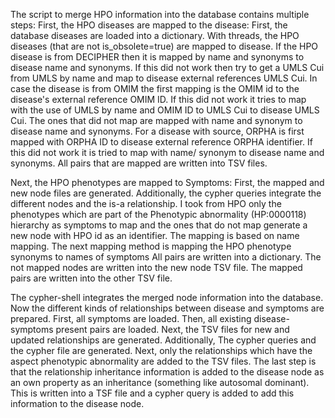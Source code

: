 The script to merge HPO information into the database contains multiple steps:
First, the HPO diseases are mapped to the disease:
               First, the database diseases are loaded into a dictionary.
               With threads, the HPO diseases (that are not is_obsolete=true) are mapped to disease. If the HPO disease is from DECIPHER then it is mapped by name and synonyms to disease name and synonyms. If this did not work then try to get a UMLS Cui from UMLS by name and map to disease external references UMLS Cui. In case the disease is from OMIM  the first mapping is the OMIM id to the disease's external reference OMIM ID.  If this did not work it tries to map with the use of UMLS by name and OMIM ID to UMLS Cui to disease UMLS Cui.  The ones that did not map are mapped with name and synonym to disease name and synonyms.  For a disease with source, ORPHA is first mapped with ORPHA ID to disease external reference ORPHA identifier. If this did not work it is tried to map with name/ synonym to disease name and synonyms. 
               All pairs that are mapped are written into TSV files.

Next, the HPO phenotypes are mapped to Symptoms:
            First, the mapped and new node files are generated. Additionally, the cypher queries integrate the different nodes and the is-a relationship.
            I took from HPO only the phenotypes which are part of the Phenotypic abnormality (HP:0000118) hierarchy as symptoms to map and the ones that do not map generate a new node with HPO id as an identifier. The mapping is based on name mapping. The next mapping method is mapping the HPO phenotype synonyms to names of symptoms All pairs are written into a dictionary. The not mapped nodes are written into the new node TSV file.
            The mapped pairs are written into the other TSV file.

The cypher-shell integrates the merged node information into the database.
Now the different kinds of relationships between disease and symptoms are prepared.
               First, all symptoms are loaded.
               Then, all existing disease-symptoms present pairs are loaded.
               Next, the TSV files for new and updated relationships are generated. Additionally, The cypher queries and the cypher file are generated.
               Next, only the relationships which have the aspect phenotypic abnormality are added to the TSV files.
               The last step is that the relationship inheritance information is added to the disease node as an own property as an inheritance (something like autosomal dominant). This is written into a TSF file and a cypher query is added to add this information to the disease node.